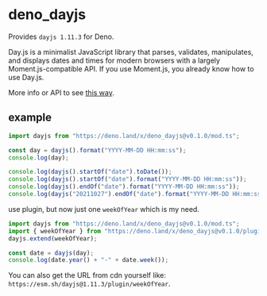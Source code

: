 # deno_dayjs

Provides `dayjs 1.11.3` for Deno.

Day.js is a minimalist JavaScript library that parses, validates, manipulates,
and displays dates and times for modern browsers with a largely
Moment.js-compatible API. If you use Moment.js, you already know how to use
Day.js.

More info or API to see [this way](https://deno.land/x/dayjs).

## example

```ts
import dayjs from "https://deno.land/x/deno_dayjs@v0.1.0/mod.ts";

const day = dayjs().format("YYYY-MM-DD HH:mm:ss");
console.log(day);

console.log(dayjs().startOf("date").toDate());
console.log(dayjs().startOf("date").format("YYYY-MM-DD HH:mm:ss"));
console.log(dayjs().endOf("date").format("YYYY-MM-DD HH:mm:ss"));
console.log(dayjs("20211027").endOf("date").format("YYYY-MM-DD HH:mm:ss"));
```

use plugin, but now just one `weekOfYear` which is my need.

```ts
import dayjs from "https://deno.land/x/deno_dayjs@v0.1.0/mod.ts";
import { weekOfYear } from "https://deno.land/x/deno_dayjs@v0.1.0/plugin/weekOfYear.ts";
dayjs.extend(weekOfYear);

const date = dayjs(day);
console.log(date.year() + "-" + date.week());
```

You can also get the URL from cdn yourself like:
`https://esm.sh/dayjs@1.11.3/plugin/weekOfYear`.
